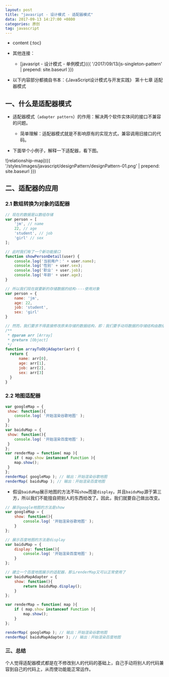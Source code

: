 ```yaml
---
layout: post
title: "javasript - 设计模式 - 适配器模式"
data: 2017-09-13 14:27:00 +0800
categories: 原创
tag: javascript
---
```

* content
{:toc}

* 其他连接：
    + [javasript - 设计模式 - 单例模式]({{ '/2017/09/13/js-singleton-pattern' | prepend: site.baseurl }})
    
* 以下内容部分都摘自书本：《JavaScript设计模式与开发实践》 第十七章 适配器模式

<!-- more -->

## 一、什么是适配器模式

* 适配器模式（`adapter pattern`）的作用：解决两个软件实体间的接口不兼容的问题。
    * 简单理解：适配器模式就是不影响原有的实现方式，兼容调用旧接口的代码。

* 下面举个小例子，解释一下适配器，看下图。

![relationship-map]({{ '/styles/images/javascript/designPattern/designPattern-01.png' | prepend: site.baseurl }})

## 二、适配器的应用

### 2.1 数组转换为对象的适配器

```js
// 现在的数据是以数组存储
var person = [
    'jm', // name
    22, // age
    'student', // job
    'girl' // sex
];

// 此时我们有了一个新功能接口
function showPersonDetail(user) {
    console.log('当前用户：' + user.name);
    console.log('性别' + user.sex);
    console.log('职业' + user.job);
    console.log('年龄' + user.age);
}

// 所以我们现在就要新的存储数据的结构----使用对象
var person = {
    name: 'jm',
    age: 22,
    job: 'student',
    sex: 'girl'
}

// 然而，我们要求不得直接修改原来存储的数据结构，即：我们要手动将数据的存储结构由数组转化为对象。所以，这里就需要使用适配器模式了。
/**
 * @param arr [Array]
 * @return [Object]
 */
function arrayToObjAdapter(arr) {
  return {
      name: arr[0],
      age: arr[1],
      job: arr[2],
      sex: arr[3]
  }
}


```

### 2.2 地图适配器

```js
var googleMap = {
 show: function(){
    console.log( '开始渲染谷歌地图' );
 }
};
var baiduMap = {
 show: function(){
    console.log( '开始渲染百度地图' );
 }
};
var renderMap = function( map ){
    if ( map.show instanceof Function ){
    map.show();
 }
};
renderMap( googleMap ); // 输出：开始渲染谷歌地图
renderMap( baiduMap ); // 输出：开始渲染百度地图 
```

* 假设`baiduMap`展示地图的方法不叫`show`而是`display`，并且`baiduMap`源于第三方，所以我们不能擅自把别人的东西给改了。因此，我们就要自己做出改变。

```js
// 展示google地图的方法是show
var googleMap = {
    show: function(){
        console.log( '开始渲染谷歌地图' );
    }
};

// 展示百度地图的方法是display
var baiduMap = {
    display: function(){
        console.log( '开始渲染百度地图' );
    }
};

// 建立一个百度地图展示的适配器，那么renderMap又可以正常使用了
var baiduMapAdapter = {
    show: function(){
        return baiduMap.display(); 
    }
};

var renderMap = function( map ){
    if ( map.show instanceof Function ){
        map.show();
    }
}; 

renderMap( googleMap ); // 输出：开始渲染谷歌地图
renderMap( baiduMapAdapter ); // 输出：开始渲染百度地图

```

### 三、总结

个人觉得适配器模式都是在不修改别人的代码的基础上，自己手动将别人的代码兼容到自己的代码上，从而使功能能正常运作。